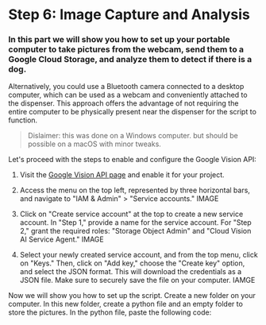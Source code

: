 # Step 6: Image Capture and Analysis

### In this part we will show you how to set up your portable computer to take pictures from the webcam, send them to a Google Cloud Storage, and analyze them to detect if there is a dog. 

Alternatively, you could use a Bluetooth camera connected to a desktop computer, which can be used as a webcam and conveniently attached to the dispenser. This approach offers the advantage of not requiring the entire computer to be physically present near the dispenser for the script to function.

> Dislaimer: this was done on a Windows computer. but should be possible on a macOS with minor tweaks.

Let's proceed with the steps to enable and configure the Google Vision API:

1. Visit the [Google Vision API page](https://console.cloud.google.com/marketplace/product/google/vision.googleapis.com) and enable it for your project.

2. Access the menu on the top left, represented by three horizontal bars, and navigate to "IAM & Admin" > "Service accounts." 
IMAGE

3. Click on "Create service account" at the top to create a new service account. In "Step 1," provide a name for the service account. For "Step 2," grant the required roles: "Storage Object Admin" and "Cloud Vision AI Service Agent."
IMAGE

4. Select your newly created service account, and from the top menu, click on "Keys." Then, click on "Add key," choose the "Create key" option, and select the JSON format. This will download the credentials as a JSON file. Make sure to securely save the file on your computer. 
IAMGE

Now we will show you how to set up the script. Create a new folder on your computer. In this new folder, create a python file and an empty folder to store the pictures. In the python file, paste the following code: 
